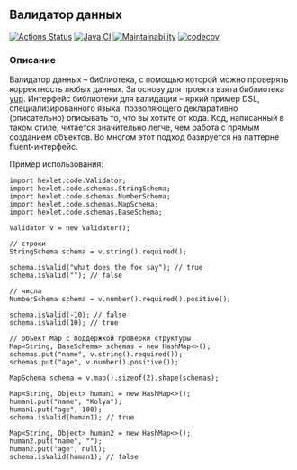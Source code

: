 ## Валидатор данных

[![Actions Status](https://github.com/av-starodub/java-project-78/workflows/hexlet-check/badge.svg)](https://github.com/av-starodub/java-project-78/actions)
[![Java CI](https://github.com/av-starodub/java-project-78/actions/workflows/javaci.yml/badge.svg)](https://github.com/av-starodub/java-project-78/actions/workflows/javaci.yml)
[![Maintainability](https://api.codeclimate.com/v1/badges/c5080706082f1aa339c4/maintainability)](https://codeclimate.com/github/av-starodub/java-project-78/maintainability)
[![codecov](https://codecov.io/github/av-starodub/java-project-78/branch/main/graph/badge.svg?token=D6t7Qh4d9y)](https://codecov.io/github/av-starodub/java-project-78)
### Описание

Валидатор данных – библиотека, с помощью которой можно проверять корректность любых данных.
За основу для проекта взята библиотека [yup](https://github.com/jquense/yup). 
Интерфейс библиотеки для валидации – яркий пример DSL, специализированного языка, позволяющего декларативно
(описательно) описывать то, что вы хотите от кода. Код, написанный в таком стиле, читается значительно легче,
чем работа с прямым созданием объектов. Во многом этот подход базируется на паттерне fluent-интерфейс.

Пример использования:
```
import hexlet.code.Validator;
import hexlet.code.schemas.StringSchema;
import hexlet.code.schemas.NumberSchema;
import hexlet.code.schemas.MapSchema;
import hexlet.code.schemas.BaseSchema;

Validator v = new Validator();

// строки
StringSchema schema = v.string().required();

schema.isValid("what does the fox say"); // true
schema.isValid(""); // false

// числа
NumberSchema schema = v.number().required().positive();

schema.isValid(-10); // false
schema.isValid(10); // true

// объект Map с поддержкой проверки структуры
Map<String, BaseSchema> schemas = new HashMap<>();
schemas.put("name", v.string().required());
schemas.put("age", v.number().positive());

MapSchema schema = v.map().sizeof(2).shape(schemas);

Map<String, Object> human1 = new HashMap<>();
human1.put("name", "Kolya");
human1.put("age", 100);
schema.isValid(human1); // true

Map<String, Object> human2 = new HashMap<>();
human2.put("name", "");
human2.put("age", null);
schema.isValid(human1); // false
```
